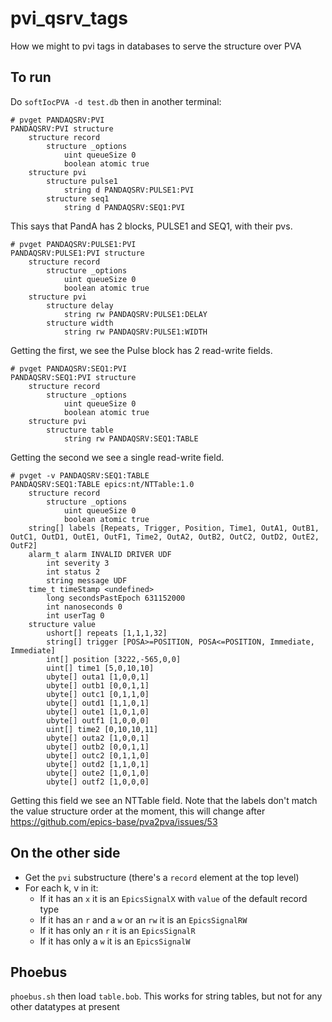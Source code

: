 # pvi_qsrv_tags

How we might to pvi tags in databases to serve the structure over PVA

## To run
Do `softIocPVA -d test.db` then in another terminal:
```
# pvget PANDAQSRV:PVI
PANDAQSRV:PVI structure 
    structure record
        structure _options
            uint queueSize 0
            boolean atomic true
    structure pvi
        structure pulse1
            string d PANDAQSRV:PULSE1:PVI
        structure seq1
            string d PANDAQSRV:SEQ1:PVI
```
This says that PandA has 2 blocks, PULSE1 and SEQ1, with their pvs.

```
# pvget PANDAQSRV:PULSE1:PVI
PANDAQSRV:PULSE1:PVI structure 
    structure record
        structure _options
            uint queueSize 0
            boolean atomic true
    structure pvi
        structure delay
            string rw PANDAQSRV:PULSE1:DELAY
        structure width
            string rw PANDAQSRV:PULSE1:WIDTH
```
Getting the first, we see the Pulse block has 2 read-write fields.

```
# pvget PANDAQSRV:SEQ1:PVI
PANDAQSRV:SEQ1:PVI structure 
    structure record
        structure _options
            uint queueSize 0
            boolean atomic true
    structure pvi
        structure table
            string rw PANDAQSRV:SEQ1:TABLE
```
Getting the second we see a single read-write field.

```
# pvget -v PANDAQSRV:SEQ1:TABLE
PANDAQSRV:SEQ1:TABLE epics:nt/NTTable:1.0 
    structure record
        structure _options
            uint queueSize 0
            boolean atomic true
    string[] labels [Repeats, Trigger, Position, Time1, OutA1, OutB1, OutC1, OutD1, OutE1, OutF1, Time2, OutA2, OutB2, OutC2, OutD2, OutE2, OutF2]
    alarm_t alarm INVALID DRIVER UDF 
        int severity 3
        int status 2
        string message UDF
    time_t timeStamp <undefined>              
        long secondsPastEpoch 631152000
        int nanoseconds 0
        int userTag 0            
    structure value
        ushort[] repeats [1,1,1,32]
        string[] trigger [POSA>=POSITION, POSA<=POSITION, Immediate, Immediate]
        int[] position [3222,-565,0,0]
        uint[] time1 [5,0,10,10]
        ubyte[] outa1 [1,0,0,1]
        ubyte[] outb1 [0,0,1,1]
        ubyte[] outc1 [0,1,1,0]
        ubyte[] outd1 [1,1,0,1]
        ubyte[] oute1 [1,0,1,0]
        ubyte[] outf1 [1,0,0,0]
        uint[] time2 [0,10,10,11]
        ubyte[] outa2 [1,0,0,1]
        ubyte[] outb2 [0,0,1,1]
        ubyte[] outc2 [0,1,1,0]
        ubyte[] outd2 [1,1,0,1]
        ubyte[] oute2 [1,0,1,0]
        ubyte[] outf2 [1,0,0,0]
```
Getting this field we see an NTTable field. Note that the labels don't match the value structure order at the moment, this will change after https://github.com/epics-base/pva2pva/issues/53

## On the other side

- Get the `pvi` substructure (there's a `record` element at the top level)
- For each k, v in it:
  - If it has an `x` it is an `EpicsSignalX` with `value` of the default record type
  - If it has an `r` and a `w` or an `rw` it is an `EpicsSignalRW`
  - If it has only an `r` it is an `EpicsSignalR`
  - If it has only a `w` it is an `EpicsSignalW`

## Phoebus

``phoebus.sh`` then load ``table.bob``. This works for string tables, but not for any other datatypes at present